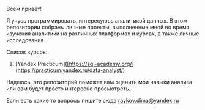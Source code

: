Всем привет!

Я учусь программировать, интересуюсь аналитикой данных.
В этом репозитории собраны личные проекты, выполненные мной во время изучения аналитики на различных платформах и курсах, а также личные исследования.

Список курсов:

1. [Yandex Practicum]([https://sql-academy.org/](https://practicum.yandex.ru/data-analyst/)

Надеюсь, это репозиторий поможет вам оценить мои навыки анализа или вам будет просто интересно просмотреть.

Если есть какие то вопросы пишите сюда raykov.dima@yandex.ru
